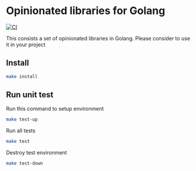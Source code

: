 # Opinionated libraries for Golang 

[![CI](https://github.com/hungdv136/gokit/actions/workflows/ci.yml/badge.svg)](https://github.com/hungdv136/gokit/actions/workflows/ci.yml)

This consists a set of opinionated libraries in Golang. Please consider to use it in your project

## Install 

```bash
make install
```

## Run unit test

Run this command to setup environment

```bash 
make test-up
```

Run all tests

```bash 
make test
```

Destroy test environment

```bash 
make test-down
```